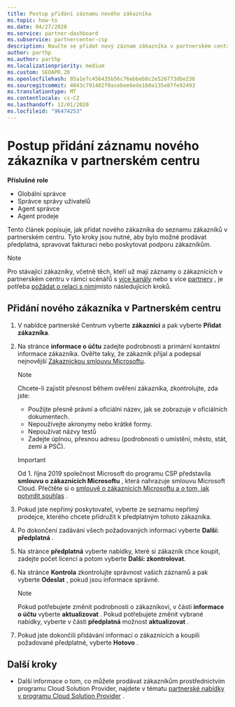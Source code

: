```yaml
---
title: Postup přidání záznamu nového zákazníka
ms.topic: how-to
ms.date: 04/27/2020
ms.service: partner-dashboard
ms.subservice: partnercenter-csp
description: Naučte se přidat nový záznam zákazníka v partnerském centru. Pak můžete prodávat předplatné zákazníka, spravovat fakturaci nebo poskytovat zákaznickou podporu.
author: parthp
ms.author: parthp
ms.localizationpriority: medium
ms.custom: SEOAPR.20
ms.openlocfilehash: 85a1e7c456435b56c76ebbeb8c2e526773dbe236
ms.sourcegitcommit: 4043c791402f0acebee6ede160a135e87fe92493
ms.translationtype: MT
ms.contentlocale: cs-CZ
ms.lasthandoff: 12/01/2020
ms.locfileid: "96474253"
---
```

# <a name="how-to-add-a-new-customer-record-in-partner-center"></a>Postup přidání záznamu nového zákazníka v partnerském centru


**Příslušné role**

- Globální správce
- Správce správy uživatelů
- Agent správce
- Agent prodeje

Tento článek popisuje, jak přidat nového zákazníka do seznamu zákazníků v partnerském centru. Tyto kroky jsou nutné, aby bylo možné prodávat předplatná, spravovat fakturaci nebo poskytovat podporu zákazníkům.

>[!NOTE]
>Pro stávající zákazníky, včetně těch, kteří už mají záznamy o zákaznících v partnerském centru v rámci scénářů s [více kanály](multichannel.md) nebo s více [partnery](multipartner.md) , je potřeba [požádat o relaci s nimi](request-a-relationship-with-a-customer.md)místo následujících kroků.

## <a name="to-add-a-new-customer-in-partner-center"></a>Přidání nového zákazníka v Partnerském centru

1. V nabídce partnerské Centrum vyberte **zákazníci** a pak vyberte **Přidat zákazníka**.

2. Na stránce **informace o účtu** zadejte podrobnosti a primární kontaktní informace zákazníka. Ověřte taky, že zákazník přijal a podepsal nejnovější [Zákaznickou smlouvu Microsoftu](agreements.md).

   >[!NOTE]
   >
   >Chcete-li zajistit přesnost během ověření zákazníka, zkontrolujte, zda jste:
   >
   >- Použijte přesně právní a oficiální název, jak se zobrazuje v oficiálních dokumentech.
   >- Nepoužívejte akronymy nebo krátké formy.
   >- Nepoužívat názvy testů
   >- Zadejte úplnou, přesnou adresu (podrobnosti o umístění, město, stát, zemi a PSČ).

   >[!IMPORTANT]
   > Od 1. října 2019 společnost Microsoft do programu CSP představila **smlouvu o zákaznících Microsoftu** , která nahrazuje smlouvu Microsoft Cloud. Přečtěte si o [smlouvě o zákaznících Microsoftu a o tom, jak potvrdit souhlas](confirm-customer-agreement.md) .
  
3. Pokud jste nepřímý poskytovatel, vyberte ze seznamu nepřímý prodejce, kterého chcete přidružit k předplatným tohoto zákazníka.

4. Po dokončení zadávání všech požadovaných informací vyberte **Další: předplatná** .

5. Na stránce **předplatná** vyberte nabídky, které si zákazník chce koupit, zadejte počet licencí a potom vyberte **Další: zkontrolovat**.

6. Na stránce **Kontrola** zkontrolujte správnost vašich záznamů a pak vyberte **Odeslat** , pokud jsou informace správné.

   >[!NOTE]
   >Pokud potřebujete změnit podrobnosti o zákazníkovi, v části **informace o účtu** vyberte **aktualizovat** . Pokud potřebujete změnit vybrané nabídky, vyberte v části **předplatná** možnost **aktualizovat** .

7. Pokud jste dokončili přidávání informací o zákaznících a koupili požadované předplatné, vyberte **Hotovo** .

## <a name="next-steps"></a>Další kroky

- Další informace o tom, co můžete prodávat zákazníkům prostřednictvím programu Cloud Solution Provider, najdete v tématu [partnerské nabídky v programu Cloud Solution Provider](csp-offers.md) .


